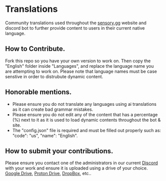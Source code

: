 # Translations
Community translations used throughout the [sensory.gg](https://sensory.gg) website and discord bot to further provide content to users in their current native language.

## How to Contribute.

Fork this repo so you have your own version to work on. Then copy the "English" folder inside "Languages", and replace the language name you are attempting to work on. Please note that language names must be case senstive in order to distrubute dynamic content.

## Honorable mentions.

- Please ensure you do not translate any languages using ai translations as it can create bad grammar mistakes. 
- Please ensure you do not edit any of the content that has a percentage (%) next to it as it is used to load dynamic contents throughout the bot & site.
- The "config.json" file is required and must be filled out properly such as: "code": "us", "name": "English".

## How to submit your contributions.

Please ensure you contact one of the administrators in our current [Discord](https://sensory.gg/discord) with your work and ensure it is uploaded using a drive of your choice.  [Google Drive](https://drive.google.com), [Proton Drive](https://drive.protonmail.com), [DropBox](https://www.dropbox.com), etc..
